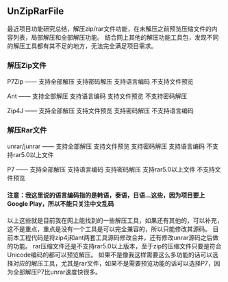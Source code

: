 ## UnZipRarFile
最近项目功能研究总结，解压zip/rar文件功能，在未解压之前预览压缩文件的内容列表，局部解压和全部解压功能。
结合网上其他的解压功能工具包，发现不同的解压工具都有其不足的地方，无法完全满足项目需求。

### 解压Zip文件

P7Zip —— 支持全部解压
         支持密码解压
         支持语言编码
         不支持文件预览
         
Ant —— 支持全部解压
       支持语言编码
       支持文件预览
       不支持密码解压
       
Zip4J —— 支持全部解压
         支持文件预览
         支持密码解压
         不支持语言编码
         
### 解压Rar文件

unrar/junrar —— 支持全部解压
                支持文件预览
                支持密码解压
                支持语言编码
                不支持rar5.0以上文件
                
P7 —— 支持全部解压
      支持语言编码
      支持密码解压
      支持rar5.0以上文件
      不支持文件预览

#### 注意：我这里说的语言编码指的是韩语，泰语，日语...这些，因为项目要上Google Play，所以不能只关注中文乱码

以上这些就是目前我在网上能找到的一些解压工具，如果还有其他的，可以补充，这不是重点，重点是没有一个工具是可以完全兼容的，所以只能修改其源码。
目前本工程代码是将zip4j和ant两套工具源码修改合并，还有修改unrar源码之后做的功能。
rar压缩文件还是不支持rar5.0以上版本，至于zip的压缩文件只要是符合Unicode编码的都可以预览解压。
如果不是像我这样需要这么多功能的话可以选择对应的解压工具，尤其是rar文件，如果不是需要预览功能的话可以选择P7，因为全部解压P7比unrar速度快很多。
